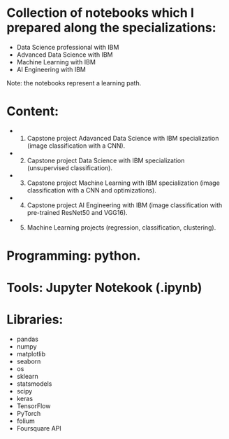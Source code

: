 # Collection of notebooks which I prepared along the specializations:

- Data Science professional with IBM
- Advanced Data Science with IBM
- Machine Learning with IBM
- AI Engineering with IBM

Note: the notebooks represent a learning path.

# Content:
- 1. Capstone project Adavanced Data Science with IBM specialization (image classification with a CNN).
- 2. Capstone project Data Science with IBM specialization (unsupervised classification).
- 3. Capstone project Machine Learning with IBM specialization (image classification with a CNN and optimizations).
- 4. Capstone project AI Engineering with IBM (image classification with pre-trained ResNet50 and VGG16).
- 5. Machine Learning projects (regression, classification, clustering).

# Programming: python.

# Tools: Jupyter Notekook (.ipynb)

# Libraries:

- pandas
- numpy
- matplotlib
- seaborn
- os
- sklearn
- statsmodels
- scipy
- keras
- TensorFlow
- PyTorch
- folium
- Foursquare API
